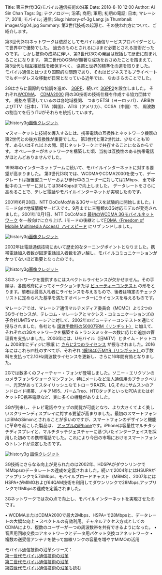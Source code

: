 Title: 第三世代(3G)モバイル通信技術の沿革
Date: 2018-8-10 12:00
Author: Ai Sin Chan
Tags: 3g; テクノロジー; 沿革; 商用; 軍用; 初期の電話; 日本; マレーシア; 2018; モバイル; 通信; 
Slug: history-of-3g
Lang: ja
Thumbnail: images/3g04.jpg
Summary: 第3世代技術の起源と、その使われ方について、ご紹介します。

第3世代(3G)ネットワークは依然としてモバイル通信サービスプロバイダーとして世界中で優勢でした。
過去のものとされるにはまだ必要とされる技術だったのです。
しかし技術の成熟に伴い、第3世代(3G)の発展は総括して歴史に刻まれることになります。
第二世代のGSMが顕著な成功をおさめたことを踏まえて、第3世代も相互接続性を確保すべく、
協調と世界的標準化の道を取りました。
モバイル通信とはつまり国際的な問題であり、それはビジネスでもプライベートでもボーダレスな移動が日常となっている近年では、
なおさらのことでした。

3Gはさらに国際的な協調を進め、 [3GPP](http://www.3gpp.org/)、続いて [3GPP2](https://www.3gpp2.org/)を設立しました。
それぞれ[WCDMA](http://www.3gpp.org/technologies/keywords-acronyms/104-w-cdma)、 
[CDMA2000](https://www.3gpp2.org/Public_html/News/2000418_NewsRelease.cfm)  用の3G技術の技術仕様を作成する協力団体です。
規格を管理しているのは各地域機関、
つまりETSI（ヨーロッパ）、ARIBおよびTTV（日本）、TTA（韓国）、ATIS（アメリカ）、CCSA（中国）で、
周波数の割当てを行うITUがそれらを統括しています。

![history3g](/images/3g01.gif)<a class="caption" href="http://www.3gpp.org/specifications/work-plan">画像クレジット</a>

マスマーケットに技術を導入するには、携帯電話の互換性とネットワーク機器の第2世代との後方互換性が重要でした。
第3世代と第2世代は、少なくとも10年、あるいはそれ以上の間、同じネットワーク上で共存することになるからです。
オペレーターがネットワークを構築した頃、当初は互換性のある携帯電話がほとんどありませんでした。

1998年のインターネットブームに続いて、モバイルインターネットに対する要望が高まりました。
第3世代(3G)では、WCDMAやCDMA2000を使って、データレートは据置型ユーザーおよび歩行中のユーザーに対しては2Mbps、
車で移動中のユーザーに対しては384Kbpsまで向上しました。
データレートをさらに高めることで、テレビ電話やモバイルインターネットが実現したのです。

2001年6月28日、NTT DoCoMoがある3Gサービスを試験的に開始しました。iモード向け地域情報サービスです。9月までに三種類の3G対応モデルが発売されました。2001年10月1日、NTT DoCoMoは [最初のWCDMA 3Gモバイルネットワーク](https://www.zdnet.com/article/worlds-first-3g-phone-network-goes-live/) を一般向けに立ち上げ、iモードの後継として[FOMA（Freedom of Mobile Multimedia Access）ハイスピード](https://web.archive.org/web/20090421060836/http:/www.nttdocomo.co.jp/service/func_tool/high_speed/) にリブランドしました。

![history3g](/images/3g02.jpg)<a class="caption" href="https://en.wikipedia.org/wiki/Freedom_of_Mobile_Multimedia_Access">画像クレジット</a>

2002年は電話通信技術において歴史的なターニングポイントとなりました。携帯電話加入者数が固定電話加入者数を追い越し、モバイルコミュニケーションがかつてないほど重要となったのです。

![history3g](/images/3g03.png)<a class="caption" href="https://www.itu.int/itunews/issue/2003/06/thirdgeneration.html">画像クレジット</a>


3Gネットワークを提供するにはスペクトルライセンスが欠かせません。その手順は、各国政府によってオークションまたは [ビューティーコンテスト](https://www.itu.int/itunews/issue/2003/06/thirdgeneration.html) の形をとります。前者は最高入札者にライセンスを与えるもので、後者は特定のチェックリストに定められた基準を満たすオペレーターにライセンスを与えるものです。


マレーシアでは、マレーシア通信マルチメディア委員会（MCMC）より2つの3Gライセンスが、テレコム・マレーシアとマクシス・コミュニケーションズの子会社UMTSマレーシアに対して、2002年のビューティーコンテストを通じて授与されました。各社とも [譲渡手数料の5000万RM（リンギット）](https://www.mcmc.gov.my/media/press-clippings/malaysia-awards-3g-licenses) に加えて、それぞれの3Gネットワークを構築するトランスミッターの数に応じた追加の管理費を支払いました。2006年には、Uモバイル（旧MiTV）とタイム・ドットコム 2008年にディジに移譲 に [さらに2つのライセンス](https://www.zdnet.com/article/malaysia-gets-new-3g-operator/) が授与されました。2016年にはこれら四社のすべてが、それぞれ [1億1840万MYR（リンギット）](https://www.developingtelecoms.com/business/operator-news/7576-malaysian-operators-renew-2-1ghz-licences.html)の手数料を支払って2.1GHz周波数ライセンスを更新し、さらに16年間有効となりました。

2Gでは数多くのフィーチャー・フォンが登場しました。ソニー・エリクソンのカメラフォンやウォークマンフォン、特にメールなど法人通信用のブラックベリー、光沢があってスタイリッシュなモトローラRAZR、LG,それにサムスンのアンドロイド携帯、ノキアN95、パームTreo、HTCタッチといったPDAまたはポケットPC携帯電話など、実に多くの機種がありました。

3Gが到来し、テレビ電話やウェブの閲覧が可能となり、より大きくてよく美しいスクリーンディスプレイに対する要望が高まりました。最初のスマートフォンはIBMのSimonとされることが多いのですが、スマートフォンのデザインと機能に革命を起こした製品は、 [アップルのiPhone](https://ja.wikipedia.org/wiki/IPhone)です。iPhoneは容量性マルチタッチディスプレイと、マルチタッチジェスチャーに基づいたインターフェイスを採用した初めての携帯電話でした。これにより今日の市場におけるスマートフォンのトレンドが決定したのです。

![history3g](/images/3g04.jpg)
<a class="caption" href="https://www.firstpost.com/tech/photos/in-pictures-the-first-apple-iphone-to-iphone-x-heres-how-this-smartphone-has-evolved-over-the-years-4038589-2.html">画像クレジット</a>

3G技術にさらなる向上が見られたのは2002年、HDSPAがダウンリンクで14Mbpsのデータレートの達成を定義されました。続いて2004年にはHSUPAがアップリンクで5.74Mbps、モバイルブロードキャスト（MBMS）、2007年にはHSPA+がMIMOおよび64QAM技術を利用してダウンリンクで28Mbps,アップリンクで11Mbpsの達成を定義されました。

3Gネットワークでは次の点で向上し、モバイルインターネットを実現させたのです。

•	WCDMAまたはCDMA2000で最大2Mbps、HSPA+で28Mbpsと、データレートの大幅な向上
•	スペクトルの有効利用。チャネルアクセス方式としてのCDMAにより、複数のユーザーが一つの周波数帯を共有できるようになった。
•	音声用回線交換コアネットワークとデータ用パケット交換コアネットワーク
•	複数の送受信アンテナを使って無線リンクの容量を増やすMIMOの活用

モバイル通信技術の沿革シリーズ：</br>
[第一世代モバイル通信技術の沿革](https://blog.xoxzo.com/ja/2018/07/24/history-of-1g/)</br>
[第二世代モバイル通信技術の沿革](https://blog.xoxzo.com/ja/2018/08/01/history-of-2g/)</br>
[第四世代モバイル通信技術の沿革](https://blog.xoxzo.com/ja/2018/08/15/history-of-4g/)も読む
